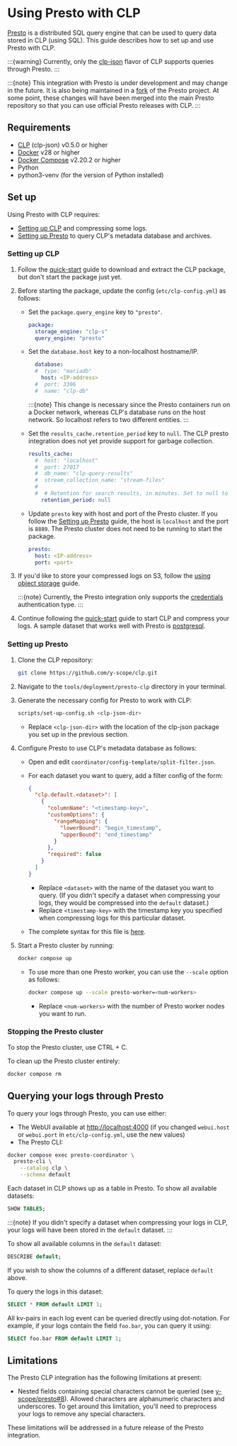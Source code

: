 # Using Presto with CLP

[Presto] is a distributed SQL query engine that can be used to query data stored in CLP (using SQL).
This guide describes how to set up and use Presto with CLP.

:::{warning}
Currently, only the [clp-json](quick-start/clp-json.md) flavor of CLP supports queries through
Presto.
:::

:::{note}
This integration with Presto is under development and may change in the future. It is also being
maintained in a [fork][yscope-presto] of the Presto project. At some point, these changes will have
been merged into the main Presto repository so that you can use official Presto releases with CLP.
:::

## Requirements

* [CLP][clp-releases] (clp-json) v0.5.0 or higher
* [Docker] v28 or higher
* [Docker Compose][docker-compose] v2.20.2 or higher
* Python
* python3-venv (for the version of Python installed)

## Set up

Using Presto with CLP requires:

* [Setting up CLP](#setting-up-clp) and compressing some logs.
* [Setting up Presto](#setting-up-presto) to query CLP's metadata database and archives.

### Setting up CLP

1. Follow the [quick-start](quick-start/index.md) guide to download and extract the CLP package,
   but don't start the package just yet.
2. Before starting the package, update the config (`etc/clp-config.yml`) as follows:

    * Set the `package.query_engine` key to `"presto"`.

      ```yaml
      package:
        storage_engine: "clp-s"
        query_engine: "presto"
      ```

    * Set the `database.host` key to a non-localhost hostname/IP.

      ```yaml
        database:
        #  type: "mariadb"
          host: <IP-address>
        #  port: 3306
        #  name: "clp-db"
      ```

      :::{note}
      This change is necessary since the Presto containers run on a Docker network, whereas CLP's database runs on the host network. So localhost refers to two different entities.
      :::

    * Set the `results_cache.retention_period` key to `null`. The CLP presto integration does not
    yet provide support for garbage collection.

      ```yaml
      results_cache:
        #  host: "localhost"
        #  port: 27017
        #  db_name: "clp-query-results"
        #  stream_collection_name: "stream-files"
        #
        #  # Retention for search results, in minutes. Set to null to disable automatic deletion.
          retention_period: null
      ```

    * Update `presto` key with host and port of the Presto cluster. If you follow the
    [Setting up Presto](#setting-up-presto) guide, the host is `localhost` and the port is `8889`. The Presto cluster does not need to be running to start the package.

      ```yaml
      presto:
        host: <IP-address>
        port: <port>
      ```

3. If you'd like to store your compressed logs on S3, follow the
   [using object storage](guides-using-object-storage/index.md) guide.

   :::{note}
   Currently, the Presto integration only supports the
   [credentials](guides-using-object-storage/clp-config.md#credentials) authentication type.
   :::

4. Continue following the [quick-start](./quick-start/index.md#using-clp) guide to start CLP and
   compress your logs. A sample dataset that works well with Presto is [postgresql].

### Setting up Presto

1. Clone the CLP repository:

    ```bash
    git clone https://github.com/y-scope/clp.git
    ```

2. Navigate to the `tools/deployment/presto-clp` directory in your terminal.
3. Generate the necessary config for Presto to work with CLP:

    ```bash
    scripts/set-up-config.sh <clp-json-dir>
    ```

    * Replace `<clp-json-dir>` with the location of the clp-json package you set up in the previous
      section.

4. Configure Presto to use CLP's metadata database as follows:

    * Open and edit `coordinator/config-template/split-filter.json`.
    * For each dataset you want to query, add a filter config of the form:

      ```json
      {
        "clp.default.<dataset>": [
          {
            "columnName": "<timestamp-key>",
            "customOptions": {
              "rangeMapping": {
                "lowerBound": "begin_timestamp",
                "upperBound": "end_timestamp"
              }
            },
            "required": false
          }
        ]
      }
      ```

      * Replace `<dataset>` with the name of the dataset you want to query. (If you didn't specify a
        dataset when compressing your logs, they would be compressed into the `default` dataset.)
      * Replace `<timestamp-key>` with the timestamp key you specified when compressing logs for
        this particular dataset.
    * The complete syntax for this file is [here][clp-connector-docs].

5. Start a Presto cluster by running:

    ```bash
    docker compose up
    ```

    * To use more than one Presto worker, you can use the `--scale` option as follows:

      ```bash
      docker compose up --scale presto-worker=<num-workers>
      ```

      * Replace `<num-workers>` with the number of Presto worker nodes you want to run.

### Stopping the Presto cluster

To stop the Presto cluster, use CTRL + C.

To clean up the Presto cluster entirely:

```bash
docker compose rm
```

## Querying your logs through Presto

To query your logs through Presto, you can use either:

* The WebUI available at [http://localhost:4000](http://localhost:4000) (if you changed
`webui.host` or `webui.port` in `etc/clp-config.yml`, use the new values)
* The Presto CLI:

```bash
docker compose exec presto-coordinator \
  presto-cli \
    --catalog clp \
    --schema default
```

Each dataset in CLP shows up as a table in Presto. To show all available datasets:

```sql
SHOW TABLES;
```

:::{note}
If you didn't specify a dataset when compressing your logs in CLP, your logs will have been stored
in the `default` dataset.
:::

To show all available columns in the `default` dataset:

```sql
DESCRIBE default;
```

If you wish to show the columns of a different dataset, replace `default` above.

To query the logs in this dataset:

```sql
SELECT * FROM default LIMIT 1;
```

All kv-pairs in each log event can be queried directly using dot-notation. For example, if your logs
contain the field `foo.bar`, you can query it using:

```sql
SELECT foo.bar FROM default LIMIT 1;
```

## Limitations

The Presto CLP integration has the following limitations at present:

* Nested fields containing special characters cannot be queried (see [y-scope/presto#8]). Allowed
  characters are alphanumeric characters and underscores. To get around this limitation, you'll
  need to preprocess your logs to remove any special characters.

These limitations will be addressed in a future release of the Presto integration.

[clp-connector-docs]: https://docs.yscope.com/presto/connector/clp.html#split-filter-config-file
[clp-releases]: https://github.com/y-scope/clp/releases
[docker-compose]: https://docs.docker.com/compose/install/
[Docker]: https://docs.docker.com/engine/install/
[postgresql]: https://zenodo.org/records/10516401
[Presto]: https://prestodb.io/
[y-scope/presto#8]: https://github.com/y-scope/presto/issues/8
[yscope-presto]: https://github.com/y-scope/presto
